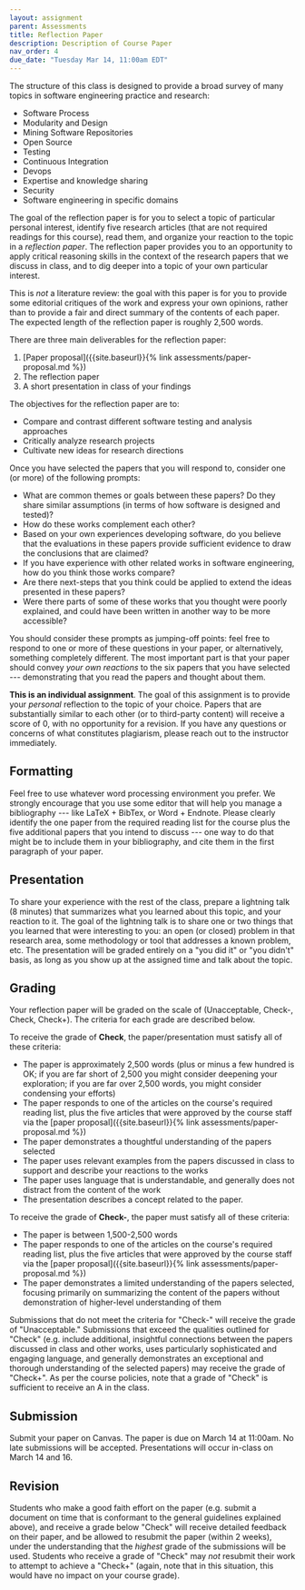 ```yaml
---
layout: assignment
parent: Assessments
title: Reflection Paper
description: Description of Course Paper
nav_order: 4
due_date: "Tuesday Mar 14, 11:00am EDT"
---
```


The structure of this class is designed to provide a broad survey of many topics in software engineering practice and research:

* Software Process
* Modularity and Design
* Mining Software Repositories
* Open Source
* Testing
* Continuous Integration
* Devops
* Expertise and knowledge sharing
* Security
* Software engineering in specific domains

The goal of the reflection paper is for you to select a topic of particular personal interest, identify five research articles (that are not required readings for this course), read them, and organize your reaction to the topic in a *reflection paper*. The reflection paper provides you to an opportunity to apply critical reasoning skills in the context of the research papers that we discuss in class, and to dig deeper into a topic of your own particular interest.

This is *not* a literature review: the goal with this paper is for you to provide some editorial critiques of the work and express your own opinions, rather than to provide a fair and direct summary of the contents of each paper. The expected length of the reflection paper is roughly 2,500 words.

There are three main deliverables for the reflection paper:
1. [Paper proposal]({{site.baseurl}}{% link assessments/paper-proposal.md %})
2. The reflection paper 
3. A short presentation in class of your findings

The objectives for the reflection paper are to:
* Compare and contrast different software testing and analysis approaches
* Critically analyze research projects
* Cultivate new ideas for research directions

Once you have selected the papers that you will respond to, consider one (or more) of the following prompts:
* What are common themes or goals between these papers? Do they share similar assumptions (in terms of how software is designed and tested)?
* How do these works complement each other?
* Based on your own experiences developing software, do you believe that the evaluations in these papers provide sufficient evidence to draw the conclusions that are claimed?
* If you have experience with other related works in software engineering, how do you think those works compare?
* Are there next-steps that you think could be applied to extend the ideas presented in these papers?
* Were there parts of some of these works that you thought were poorly explained, and could have been written in another way to be more accessible?

You should consider these prompts as jumping-off points: feel free to respond to one or more of these questions in your paper, or alternatively, something completely different. The most important part is that your paper should convey *your own reactions* to the six papers that you have selected --- demonstrating that you read the papers and thought about them. 

**This is an individual assignment**. The goal of this assignment is to provide your *personal* reflection to the topic of your choice. Papers that are substantially similar to each other (or to third-party content) will receive a score of 0, with no opportunity for a revision. If you have any questions or concerns of what constitutes plagiarism, please reach out to the instructor immediately. 

## Formatting
Feel free to use whatever word processing environment you prefer. We strongly encourage that you use some editor that will help you manage a bibliography --- like LaTeX + BibTex, or Word + Endnote.  Please clearly identify the one paper from the required reading list for the course plus the five additional papers that you intend to discuss --- one way to do that might be to include them in your bibliography, and cite them in the first paragraph of your paper. 

## Presentation
To share your experience with the rest of the class, prepare a lightning talk (8 minutes) that summarizes what you learned about this topic, and your reaction to it. The goal of the lightning talk is to share one or two things that you learned that were interesting to you: an open (or closed) problem in that research area, some methodology or tool that addresses a known problem, etc. The presentation will be graded entirely on a "you did it" or "you didn't" basis, as long as you show up at the assigned time and talk about the topic.

## Grading
Your reflection paper will be graded on the scale of (Unacceptable, Check-, Check, Check+). The criteria for each grade are described below.

To receive the grade of **Check**, the paper/presentation must satisfy all of these criteria:
* The paper is approximately 2,500 words (plus or minus a few hundred is OK; if you are far short of 2,500 you might consider deepening your exploration; if you are far over 2,500 words, you might consider condensing your efforts)
* The paper responds to one of the articles on the course's required reading list, plus the five articles that were approved by the course staff via the [paper proposal]({{site.baseurl}}{% link assessments/paper-proposal.md %})
* The paper demonstrates a thoughtful understanding of the papers selected
* The paper uses relevant examples from the papers discussed in class to support and describe your reactions to the works
* The paper uses language that is understandable, and generally does not distract from the content of the work
* The presentation describes a concept related to the paper.

To receive the grade of **Check-**, the paper must satisfy all of these criteria:
* The paper is between 1,500-2,500 words
* The paper responds to one of the articles on the course's required reading list, plus the five articles that were approved by the course staff via the [paper proposal]({{site.baseurl}}{% link assessments/paper-proposal.md %})
* The paper demonstrates a limited understanding of the papers selected, focusing primarily on summarizing the content of the papers without demonstration of higher-level understanding of them

Submissions that do not meet the criteria for "Check-" will receive the grade of "Unacceptable." Submissions that exceed the qualities outlined for "Check" (e.g. include additional, insightful connections between the papers discussed in class and other works, uses particularly sophisticated and engaging language, and generally demonstrates an exceptional and thorough understanding of the selected papers) may receive the grade of "Check+". As per the course policies, note that a grade of "Check" is sufficient to receive an A in the class.

## Submission
Submit your paper on Canvas. The paper is due on March 14 at 11:00am. No late submissions will be accepted. Presentations will occur in-class on March 14 and 16.

## Revision
Students who make a good faith effort on the paper (e.g. submit a document on time that is conformant to the general guidelines explained above), and receive a grade below "Check" will receive detailed feedback on their paper, and be allowed to resubmit the paper (within 2 weeks), under the understanding that the *highest* grade of the submissions will be used. Students who receive a grade of "Check" may *not* resubmit their work to attempt to achieve a "Check+" (again, note that in this situation, this would have no impact on your course grade).
